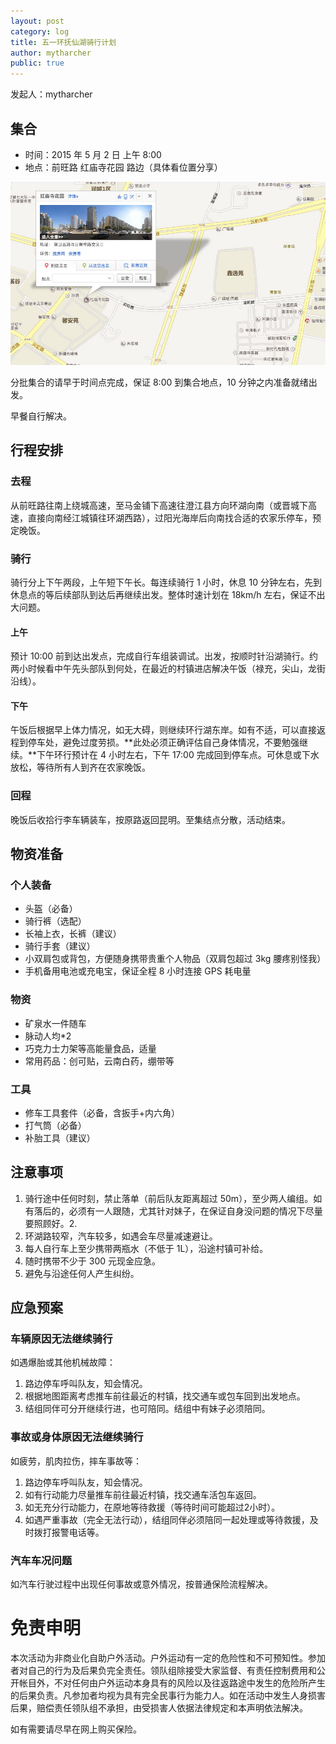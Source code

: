 ```yaml
---
layout: post
category: log
title: 五一环抚仙湖骑行计划
author: mytharcher
public: true
---
```


发起人：mytharcher

集合
----------

* 时间：2015 年 5 月 2 日 上午 8:00
* 地点：前旺路 红庙寺花园 路边（具体看位置分享）

![前旺路 红庙寺花园](/assets/img/content/2015-05-01-cycling-plan/assemble.jpg)

分批集合的请早于时间点完成，保证 8:00 到集合地点，10 分钟之内准备就绪出发。

早餐自行解决。

行程安排
----------

### 去程 ###

从前旺路往南上绕城高速，至马金铺下高速往澄江县方向环湖向南（或晋城下高速，直接向南经江城镇往环湖西路），过阳光海岸后向南找合适的农家乐停车，预定晚饭。

### 骑行 ###

骑行分上下午两段，上午短下午长。每连续骑行 1 小时，休息 10 分钟左右，先到休息点的等后续部队到达后再继续出发。整体时速计划在 18km/h 左右，保证不出大问题。

#### 上午 ####

预计 10:00 前到达出发点，完成自行车组装调试。出发，按顺时针沿湖骑行。约两小时候看中午先头部队到何处，在最近的村镇进店解决午饭（禄充，尖山，龙街沿线）。

#### 下午 ####

午饭后根据早上体力情况，如无大碍，则继续环行湖东岸。如有不适，可以直接返程到停车处，避免过度劳损。**此处必须正确评估自己身体情况，不要勉强继续。**下午环行预计在 4 小时左右，下午 17:00 完成回到停车点。可休息或下水放松，等待所有人到齐在农家晚饭。

### 回程 ###

晚饭后收拾行李车辆装车，按原路返回昆明。至集结点分散，活动结束。

物资准备
----------

### 个人装备 ###

* 头盔（必备）
* 骑行裤（选配）
* 长袖上衣，长裤（建议）
* 骑行手套（建议）
* 小双肩包或背包，方便随身携带贵重个人物品（双肩包超过 3kg 腰疼别怪我）
* 手机备用电池或充电宝，保证全程 8 小时连接 GPS 耗电量

### 物资 ###

* 矿泉水一件随车
* 脉动人均*2
* 巧克力士力架等高能量食品，适量
* 常用药品：创可贴，云南白药，绷带等

### 工具 ###

* 修车工具套件（必备，含扳手+内六角）
* 打气筒（必备）
* 补胎工具（建议）

注意事项
----------

1. 骑行途中任何时刻，禁止落单（前后队友距离超过 50m），至少两人编组。如有落后的，必须有一人跟随，尤其针对妹子，在保证自身没问题的情况下尽量要照顾好。2. 
2. 环湖路较窄，汽车较多，如遇会车尽量减速避让。
3. 每人自行车上至少携带两瓶水（不低于 1L），沿途村镇可补给。
4. 随时携带不少于 300 元现金应急。
5. 避免与沿途任何人产生纠纷。

应急预案
----------

### 车辆原因无法继续骑行 ###

如遇爆胎或其他机械故障：

1. 路边停车呼叫队友，知会情况。
2. 根据地图距离考虑推车前往最近的村镇，找交通车或包车回到出发地点。
3. 结组同伴可分开继续行进，也可陪同。结组中有妹子必须陪同。

### 事故或身体原因无法继续骑行 ###

如疲劳，肌肉拉伤，摔车事故等：

1. 路边停车呼叫队友，知会情况。
2. 如有行动能力尽量推车前往最近村镇，找交通车活包车返回。
3. 如无充分行动能力，在原地等待救援（等待时间可能超过2小时）。
4. 如遇严重事故（完全无法行动），结组同伴必须陪同一起处理或等待救援，及时拨打报警电话等。

### 汽车车况问题 ###

如汽车行驶过程中出现任何事故或意外情况，按普通保险流程解决。


免责申明
==========

本次活动为非商业化自助户外活动。户外运动有一定的危险性和不可预知性。参加者对自己的行为及后果负完全责任。领队组除接受大家监督、有责任控制费用和公开帐目外，不对任何由户外运动本身具有的风险以及往返路途中发生的危险所产生的后果负责。凡参加者均视为具有完全民事行为能力人。如在活动中发生人身损害后果，赔偿责任领队组不承担，由受损害人依据法律规定和本声明依法解决。

如有需要请尽早在网上购买保险。
